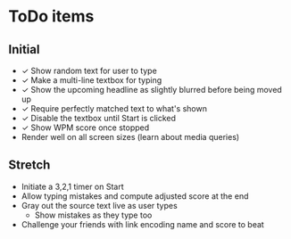 # ToDo items

## Initial
- ✓ Show random text for user to type
- ✓ Make a multi-line textbox for typing
- ✓ Show the upcoming headline as slightly blurred before being moved up
- ✓ Require perfectly matched text to what's shown
- ✓ Disable the textbox until Start is clicked
- ✓ Show WPM score once stopped
- Render well on all screen sizes (learn about media queries)

## Stretch
- Initiate a 3,2,1 timer on Start
- Allow typing mistakes and compute adjusted score at the end
- Gray out the source text live as user types
    - Show mistakes as they type too
- Challenge your friends with link encoding name and score to beat
